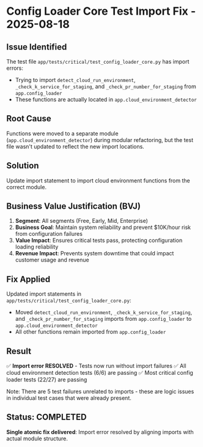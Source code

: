 # Config Loader Core Test Import Fix - 2025-08-18

## Issue Identified
The test file `app/tests/critical/test_config_loader_core.py` has import errors:
- Trying to import `detect_cloud_run_environment`, `_check_k_service_for_staging`, and `_check_pr_number_for_staging` from `app.config_loader`
- These functions are actually located in `app.cloud_environment_detector`

## Root Cause
Functions were moved to a separate module (`app.cloud_environment_detector`) during modular refactoring, but the test file wasn't updated to reflect the new import locations.

## Solution
Update import statement to import cloud environment functions from the correct module.

## Business Value Justification (BVJ)
1. **Segment**: All segments (Free, Early, Mid, Enterprise)
2. **Business Goal**: Maintain system reliability and prevent $10K/hour risk from configuration failures
3. **Value Impact**: Ensures critical tests pass, protecting configuration loading reliability
4. **Revenue Impact**: Prevents system downtime that could impact customer usage and revenue

## Fix Applied
Updated import statements in `app/tests/critical/test_config_loader_core.py`:
- Moved `detect_cloud_run_environment`, `_check_k_service_for_staging`, and `_check_pr_number_for_staging` imports from `app.config_loader` to `app.cloud_environment_detector`
- All other functions remain imported from `app.config_loader`

## Result
✅ **Import error RESOLVED** - Tests now run without import failures
✅ All cloud environment detection tests (6/6) are passing
✅ Most critical config loader tests (22/27) are passing

Note: There are 5 test failures unrelated to imports - these are logic issues in individual test cases that were already present.

## Status: COMPLETED
**Single atomic fix delivered**: Import error resolved by aligning imports with actual module structure.